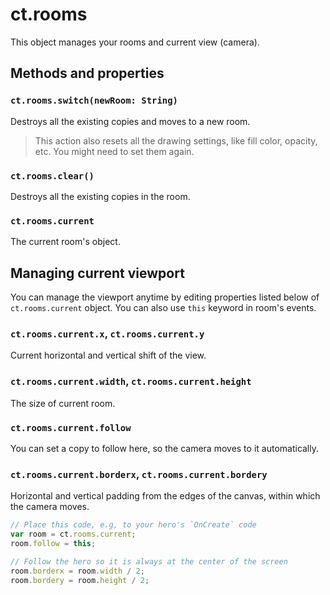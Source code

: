 # ct.rooms

This object manages your rooms and current view (camera).

## Methods and properties

### `ct.rooms.switch(newRoom: String)`

Destroys all the existing copies and moves to a new room.

> This action also resets all the drawing settings, like fill color, opacity, etc. You might need to set them again.

### `ct.rooms.clear()`

Destroys all the existing copies in the room.

### `ct.rooms.current`

The current room's object.


## Managing current viewport

You can manage the viewport anytime by editing properties listed below of `ct.rooms.current` object. You can also use `this` keyword in room's events.

### `ct.rooms.current.x`, `ct.rooms.current.y`

Current horizontal and vertical shift of the view.

### `ct.rooms.current.width`, `ct.rooms.current.height`

The size of current room.

### `ct.rooms.current.follow`

You can set a copy to follow here, so the camera moves to it automatically.

### `ct.rooms.current.borderx`, `ct.rooms.current.bordery`

Horizontal and vertical padding from the edges of the canvas, within which the camera moves.

```js Example: following a copy
// Place this code, e.g, to your hero's `OnCreate` code
var room = ct.rooms.current;
room.follow = this;

// Follow the hero so it is always at the center of the screen
room.borderx = room.width / 2;
room.bordery = room.height / 2;
```